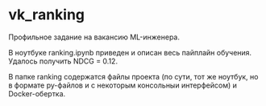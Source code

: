 # vk_ranking
Профильное задание на вакансию ML-инженера.

В ноутбуке ranking.ipynb приведен и описан весь пайплайн обучения. Удалось получить NDCG = 0.12.

В папке ranking содержатся файлы проекта (по сути, тот же ноутбук, но в формате py-файлов и с некоторым консольныи интерфейсом) и Docker-обертка. 
